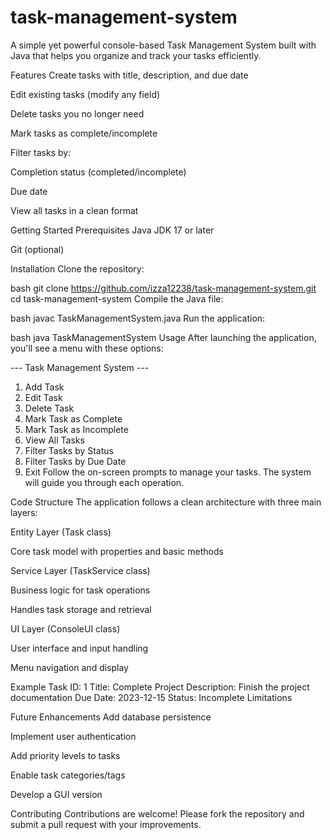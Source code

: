 # task-management-system
A simple yet powerful console-based Task Management System built with Java that helps you organize and track your tasks efficiently.

Features
Create tasks with title, description, and due date

Edit existing tasks (modify any field)

Delete tasks you no longer need

Mark tasks as complete/incomplete

Filter tasks by:

Completion status (completed/incomplete)

Due date

View all tasks in a clean format

Getting Started
Prerequisites
Java JDK 17 or later

Git (optional)

Installation
Clone the repository:

bash
git clone https://github.com/izza12238/task-management-system.git
cd task-management-system
Compile the Java file:

bash
javac TaskManagementSystem.java
Run the application:

bash
java TaskManagementSystem
Usage
After launching the application, you'll see a menu with these options:

--- Task Management System ---
1. Add Task
2. Edit Task
3. Delete Task
4. Mark Task as Complete
5. Mark Task as Incomplete
6. View All Tasks
7. Filter Tasks by Status
8. Filter Tasks by Due Date
9. Exit
Follow the on-screen prompts to manage your tasks. The system will guide you through each operation.

Code Structure
The application follows a clean architecture with three main layers:

Entity Layer (Task class)

Core task model with properties and basic methods

Service Layer (TaskService class)

Business logic for task operations

Handles task storage and retrieval

UI Layer (ConsoleUI class)

User interface and input handling

Menu navigation and display

Example Task
ID: 1
Title: Complete Project
Description: Finish the project documentation
Due Date: 2023-12-15
Status: Incomplete
Limitations

Future Enhancements
Add database persistence

Implement user authentication

Add priority levels to tasks

Enable task categories/tags

Develop a GUI version

Contributing
Contributions are welcome! Please fork the repository and submit a pull request with your improvements.
